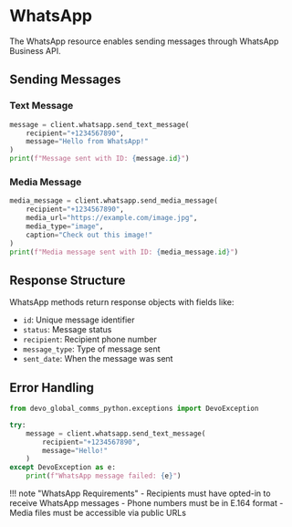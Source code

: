 # WhatsApp

The WhatsApp resource enables sending messages through WhatsApp Business API.

## Sending Messages

### Text Message

```python
message = client.whatsapp.send_text_message(
    recipient="+1234567890",
    message="Hello from WhatsApp!"
)
print(f"Message sent with ID: {message.id}")
```

### Media Message

```python
media_message = client.whatsapp.send_media_message(
    recipient="+1234567890",
    media_url="https://example.com/image.jpg",
    media_type="image",
    caption="Check out this image!"
)
print(f"Media message sent with ID: {media_message.id}")
```

## Response Structure

WhatsApp methods return response objects with fields like:

- `id`: Unique message identifier
- `status`: Message status
- `recipient`: Recipient phone number
- `message_type`: Type of message sent
- `sent_date`: When the message was sent

## Error Handling

```python
from devo_global_comms_python.exceptions import DevoException

try:
    message = client.whatsapp.send_text_message(
        recipient="+1234567890",
        message="Hello!"
    )
except DevoException as e:
    print(f"WhatsApp message failed: {e}")
```

!!! note "WhatsApp Requirements"
    - Recipients must have opted-in to receive WhatsApp messages
    - Phone numbers must be in E.164 format
    - Media files must be accessible via public URLs
